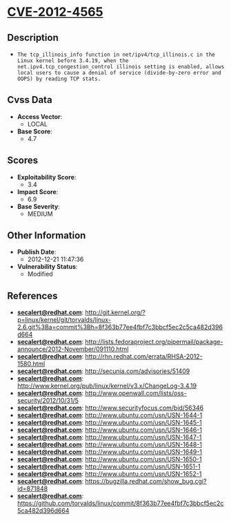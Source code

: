 
# [CVE-2012-4565](http://git.kernel.org/?p=linux/kernel/git/torvalds/linux-2.6.git%3Ba=commit%3Bh=8f363b77ee4fbf7c3bbcf5ec2c5ca482d396d664)

## Description

- `The tcp_illinois_info function in net/ipv4/tcp_illinois.c in the Linux kernel before 3.4.19, when the net.ipv4.tcp_congestion_control illinois setting is enabled, allows local users to cause a denial of service (divide-by-zero error and OOPS) by reading TCP stats.`

## Cvss Data

- **Access Vector**:
  - LOCAL
- **Base Score**:
  - 4.7

## Scores

- **Exploitability Score**:
  - 3.4
- **Impact Score**:
  - 6.9
- **Base Severity**:
  - MEDIUM

## Other Information

- **Publish Date**:
  - 2012-12-21 11:47:36
- **Vulnerability Status**:
  - Modified

## References

- **secalert@redhat.com**: http://git.kernel.org/?p=linux/kernel/git/torvalds/linux-2.6.git%3Ba=commit%3Bh=8f363b77ee4fbf7c3bbcf5ec2c5ca482d396d664
- **secalert@redhat.com**: http://lists.fedoraproject.org/pipermail/package-announce/2012-November/091110.html
- **secalert@redhat.com**: http://rhn.redhat.com/errata/RHSA-2012-1580.html
- **secalert@redhat.com**: http://secunia.com/advisories/51409
- **secalert@redhat.com**: http://www.kernel.org/pub/linux/kernel/v3.x/ChangeLog-3.4.19
- **secalert@redhat.com**: http://www.openwall.com/lists/oss-security/2012/10/31/5
- **secalert@redhat.com**: http://www.securityfocus.com/bid/56346
- **secalert@redhat.com**: http://www.ubuntu.com/usn/USN-1644-1
- **secalert@redhat.com**: http://www.ubuntu.com/usn/USN-1645-1
- **secalert@redhat.com**: http://www.ubuntu.com/usn/USN-1646-1
- **secalert@redhat.com**: http://www.ubuntu.com/usn/USN-1647-1
- **secalert@redhat.com**: http://www.ubuntu.com/usn/USN-1648-1
- **secalert@redhat.com**: http://www.ubuntu.com/usn/USN-1649-1
- **secalert@redhat.com**: http://www.ubuntu.com/usn/USN-1650-1
- **secalert@redhat.com**: http://www.ubuntu.com/usn/USN-1651-1
- **secalert@redhat.com**: http://www.ubuntu.com/usn/USN-1652-1
- **secalert@redhat.com**: https://bugzilla.redhat.com/show_bug.cgi?id=871848
- **secalert@redhat.com**: https://github.com/torvalds/linux/commit/8f363b77ee4fbf7c3bbcf5ec2c5ca482d396d664
